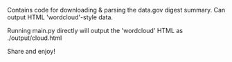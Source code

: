 Contains code for downloading & parsing the data.gov digest summary. Can output HTML 'wordcloud'-style data.

Running main.py directly will output the 'wordcloud' HTML as ./output/cloud.html

Share and enjoy!
